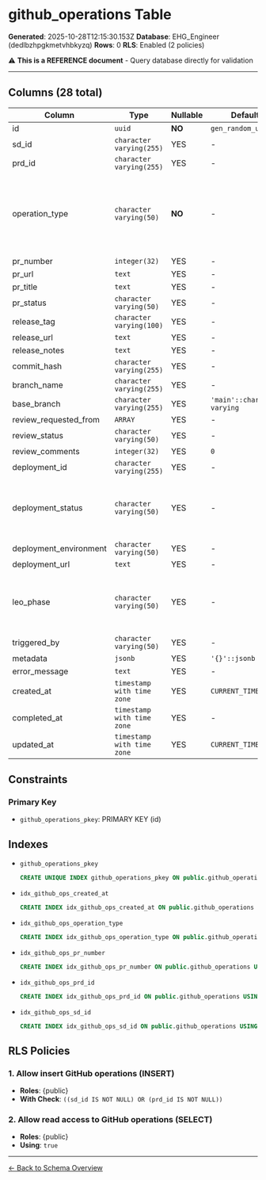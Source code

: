 # github_operations Table

**Generated**: 2025-10-28T12:15:30.153Z
**Database**: EHG_Engineer (dedlbzhpgkmetvhbkyzq)
**Rows**: 0
**RLS**: Enabled (2 policies)

⚠️ **This is a REFERENCE document** - Query database directly for validation

---

## Columns (28 total)

| Column | Type | Nullable | Default | Description |
|--------|------|----------|---------|-------------|
| id | `uuid` | **NO** | `gen_random_uuid()` | - |
| sd_id | `character varying(255)` | YES | - | - |
| prd_id | `character varying(255)` | YES | - | - |
| operation_type | `character varying(50)` | **NO** | - | Type of GitHub operation: pr_create, pr_merge, release, deploy, review |
| pr_number | `integer(32)` | YES | - | - |
| pr_url | `text` | YES | - | - |
| pr_title | `text` | YES | - | - |
| pr_status | `character varying(50)` | YES | - | - |
| release_tag | `character varying(100)` | YES | - | - |
| release_url | `text` | YES | - | - |
| release_notes | `text` | YES | - | - |
| commit_hash | `character varying(255)` | YES | - | - |
| branch_name | `character varying(255)` | YES | - | - |
| base_branch | `character varying(255)` | YES | `'main'::character varying` | - |
| review_requested_from | `ARRAY` | YES | - | - |
| review_status | `character varying(50)` | YES | - | - |
| review_comments | `integer(32)` | YES | `0` | - |
| deployment_id | `character varying(255)` | YES | - | - |
| deployment_status | `character varying(50)` | YES | - | Status of deployment: pending, in_progress, success, failed |
| deployment_environment | `character varying(50)` | YES | - | - |
| deployment_url | `text` | YES | - | - |
| leo_phase | `character varying(50)` | YES | - | LEO Protocol phase that triggered this operation |
| triggered_by | `character varying(50)` | YES | - | - |
| metadata | `jsonb` | YES | `'{}'::jsonb` | - |
| error_message | `text` | YES | - | - |
| created_at | `timestamp with time zone` | YES | `CURRENT_TIMESTAMP` | - |
| completed_at | `timestamp with time zone` | YES | - | - |
| updated_at | `timestamp with time zone` | YES | `CURRENT_TIMESTAMP` | - |

## Constraints

### Primary Key
- `github_operations_pkey`: PRIMARY KEY (id)

## Indexes

- `github_operations_pkey`
  ```sql
  CREATE UNIQUE INDEX github_operations_pkey ON public.github_operations USING btree (id)
  ```
- `idx_github_ops_created_at`
  ```sql
  CREATE INDEX idx_github_ops_created_at ON public.github_operations USING btree (created_at DESC)
  ```
- `idx_github_ops_operation_type`
  ```sql
  CREATE INDEX idx_github_ops_operation_type ON public.github_operations USING btree (operation_type)
  ```
- `idx_github_ops_pr_number`
  ```sql
  CREATE INDEX idx_github_ops_pr_number ON public.github_operations USING btree (pr_number)
  ```
- `idx_github_ops_prd_id`
  ```sql
  CREATE INDEX idx_github_ops_prd_id ON public.github_operations USING btree (prd_id)
  ```
- `idx_github_ops_sd_id`
  ```sql
  CREATE INDEX idx_github_ops_sd_id ON public.github_operations USING btree (sd_id)
  ```

## RLS Policies

### 1. Allow insert GitHub operations (INSERT)

- **Roles**: {public}
- **With Check**: `((sd_id IS NOT NULL) OR (prd_id IS NOT NULL))`

### 2. Allow read access to GitHub operations (SELECT)

- **Roles**: {public}
- **Using**: `true`

---

[← Back to Schema Overview](../database-schema-overview.md)
